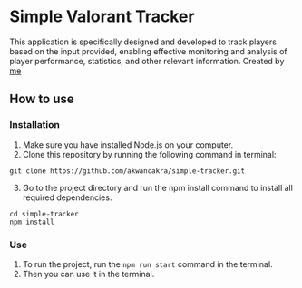 # Simple Valorant Tracker

This application is specifically designed and developed to track players based on the input provided, enabling effective monitoring and analysis of player performance, statistics, and other relevant information.
Created by <a href="https://instagram.com/akwancakra/">me</a>

## How to use

### Installation
1. Make sure you have installed Node.js on your computer.
2. Clone this repository by running the following command in terminal:
```
git clone https://github.com/akwancakra/simple-tracker.git
```
3. Go to the project directory and run the npm install command to install all required dependencies.
```
cd simple-tracker
npm install
```

### Use
1. To run the project, run the `npm run start` command in the terminal.
2. Then you can use it in the terminal.

